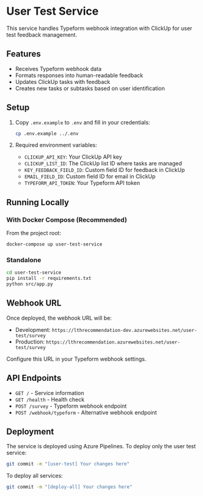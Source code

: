 # User Test Service

This service handles Typeform webhook integration with ClickUp for user test feedback management.

## Features

- Receives Typeform webhook data
- Formats responses into human-readable feedback
- Updates ClickUp tasks with feedback
- Creates new tasks or subtasks based on user identification

## Setup

1. Copy `.env.example` to `.env` and fill in your credentials:
   ```bash
   cp .env.example ../.env
   ```

2. Required environment variables:
   - `CLICKUP_API_KEY`: Your ClickUp API key
   - `CLICKUP_LIST_ID`: The ClickUp list ID where tasks are managed
   - `KEY_FEEDBACK_FIELD_ID`: Custom field ID for feedback in ClickUp
   - `EMAIL_FIELD_ID`: Custom field ID for email in ClickUp
   - `TYPEFORM_API_TOKEN`: Your Typeform API token

## Running Locally

### With Docker Compose (Recommended)
From the project root:
```bash
docker-compose up user-test-service
```

### Standalone
```bash
cd user-test-service
pip install -r requirements.txt
python src/app.py
```

## Webhook URL

Once deployed, the webhook URL will be:
- Development: `https://lthrecommendation-dev.azurewebsites.net/user-test/survey`
- Production: `https://lthrecommendation.azurewebsites.net/user-test/survey`

Configure this URL in your Typeform webhook settings.

## API Endpoints

- `GET /` - Service information
- `GET /health` - Health check
- `POST /survey` - Typeform webhook endpoint
- `POST /webhook/typeform` - Alternative webhook endpoint

## Deployment

The service is deployed using Azure Pipelines. To deploy only the user test service:

```bash
git commit -m "[user-test] Your changes here"
```

To deploy all services:
```bash
git commit -m "[deploy-all] Your changes here"
```